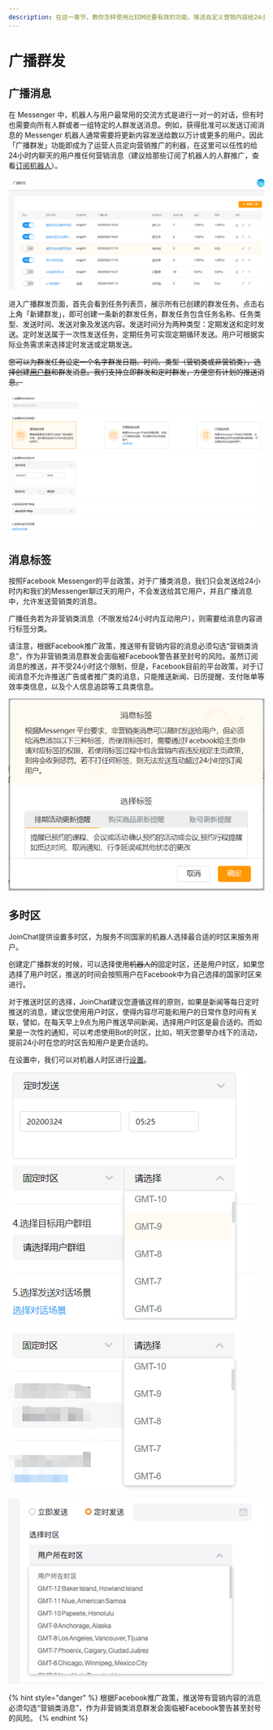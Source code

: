 ```yaml
---
description: 在这一章节，教你怎样使用比EDM还要有效的功能，推送自定义营销内容给24小时内聊过天的所有用户～
---
```


# 广播群发

## 广播消息

在 Messenger 中，机器人与用户最常用的交流方式是进行一对一的对话，但有时也需要向所有人群或者一组特定的人群发送消息。例如，获得批准可以发送订阅消息的 Messenger 机器人通常需要将更新内容发送给数以万计或更多的用户。因此「广播群发」功能即成为了运营人员定向营销推广的利器，在这里可以任性的给24小时内聊天的用户推任何营销消息（建议给那些订阅了机器人的人群推广，查看[订阅机器人](../basic-knowledge/zu-cheng-jie-gou.md#ding-yue-ji-qi-ren-he-qu-xiao-ding-yue-ji-qi-ren)）。

![&#x5E7F;&#x64AD;&#x7FA4;&#x53D1;&#x5217;&#x8868;](../.gitbook/assets/guang-bo-qun-fa-lie-biao.png)

进入广播群发页面，首先会看到任务列表页，展示所有已创建的群发任务。点击右上角「新建群发」，即可创建一条新的群发任务，群发任务包含任务名称、任务类型、发送时间、发送对象及发送内容。发送时间分为两种类型：定期发送和定时发送。定时发送属于一次性发送任务，定期任务可实现定期循环发送。用户可根据实际业务需求来选择定时发送或定期发送。

~~您可以为群发任务设定一个名字群发日期、时间、类型（营销类或非营销类），选择创建~~[~~用户群~~](../she-zhi/yong-hu.md#yong-hu-qun)~~和群发消息。我们支持立即群发和定时群发，方便您有计划的推送消息。~~

![&#x5E7F;&#x64AD;&#x4EFB;&#x52A1;&#x65B0;&#x5EFA;&#x754C;&#x9762;](../.gitbook/assets/guang-bo-ren-wu-chuang-jian-jie-mian.png)

## 消息标签

按照Facebook Messenger的平台政策，对于广播类消息，我们只会发送给24小时内和我们的Messenger聊过天的用户，不会发送给其它用户，并且广播消息中，允许发送营销类的消息。

广播任务若为非营销类消息（不限发给24小时内互动用户），则需要给消息内容进行标签分类。

请注意，根据Facebook推广政策，推送带有营销内容的消息必须勾选“营销类消息”，作为非营销类消息群发会面临被Facebook警告甚至封号的风险。虽然订阅消息的推送，并不受24小时这个限制，但是，Facebook目前的平台政策，对于订阅消息不允许推送广告或者推广类的消息，只能推送新闻、日历提醒、支付账单等效率类信息，以及个人信息追踪等工具类信息。

![&#x6D88;&#x606F;&#x6807;&#x7B7E;](../.gitbook/assets/fei-ying-xiao-lei-guang-bo-ren-wu-biao-qian.png)

## 多时区

JoinChat提供设置多时区，为服务不同国家的机器人选择最合适的时区来服务用户。

创建定广播群发的时候，可以选择使用~~机器人的~~固定时区，还是用户时区，如果您选择了用户时区，推送的时间会按照用户在Facebook中为自己选择的国家时区来进行。

对于推送时区的选择，JoinChat建议您遵循这样的原则，如果是新闻等每日定时推送的消息，建议您使用用户时区，使得内容尽可能和用户的日常作息时间有关联，譬如，在每天早上9点为用户推送早间新闻，选择用户时区是最合适的。而如果是一次性的通知，可以考虑使用Bot的时区，比如，明天您要举办线下的活动，提前24小时在您的时区告知用户是更合适的。

在设置中，我们可以对机器人时区进行[设置](../she-zhi/ji-chu-she-zhi/#ji-qi-ren-duo-shi-qu)。

![&#x56FA;&#x5B9A;&#x65F6;&#x533A;&#x5217;&#x8868;](../.gitbook/assets/guang-bo-ren-wu-gu-ding-shi-qu-lie-biao.png)



![&#x56FA;&#x5B9A;&#x65F6;&#x533A;&#x5217;&#x8868;](../.gitbook/assets/guang-bo-ren-wu-gu-ding-shi-qu-lie-biao-1.png)

![](../.gitbook/assets/image%20%28121%29.png)

{% hint style="danger" %}
根据Facebook推广政策，推送带有营销内容的消息必须勾选“营销类消息”，作为非营销类消息群发会面临被Facebook警告甚至封号的风险。
{% endhint %}

